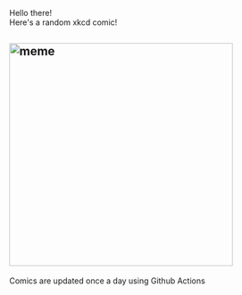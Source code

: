 Hello there! <br>Here's a random xkcd comic!<br>
## <img src="https://imgs.xkcd.com/comics/elevator.jpg" alt="meme" width="400"/><br>
Comics are updated once a day using Github Actions